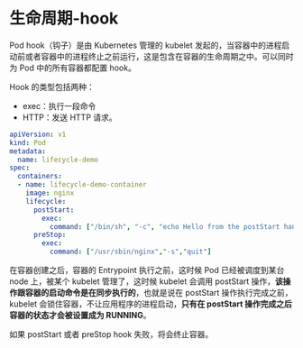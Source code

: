 # 生命周期-hook

Pod hook（钩子）是由 Kubernetes 管理的 kubelet 发起的，当容器中的进程启动前或者容器中的进程终止之前运行，这是包含在容器的生命周期之中。可以同时为 Pod 中的所有容器都配置 hook。

Hook 的类型包括两种：
- exec：执行一段命令
- HTTP：发送 HTTP 请求。

```yaml
apiVersion: v1
kind: Pod
metadata:
  name: lifecycle-demo
spec:
  containers:
  - name: lifecycle-demo-container
    image: nginx
    lifecycle:
      postStart:
        exec:
          command: ["/bin/sh", "-c", "echo Hello from the postStart handler> /usr/share/message"]
      preStop:
        exec:
          command: ["/usr/sbin/nginx","-s","quit"]
```

在容器创建之后，容器的 Entrypoint 执行之前，这时候 Pod 已经被调度到某台 node 上，被某个 kubelet 管理了，这时候 kubelet 会调用 postStart 操作，**该操作跟容器的启动命令是在同步执行的**，也就是说在 postStart 操作执行完成之前，kubelet 会锁住容器，不让应用程序的进程启动，**只有在 postStart 操作完成之后容器的状态才会被设置成为 RUNNING**。

如果 postStart 或者 preStop hook 失败，将会终止容器。